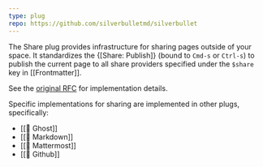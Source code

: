 ```yaml
---
type: plug
repo: https://github.com/silverbulletmd/silverbullet
---
```


The Share plug provides infrastructure for sharing pages outside of your space. It standardizes the {[Share: Publish]} (bound to `Cmd-s` or `Ctrl-s`) to publish the current page to all share providers specified under the `$share` key in [[Frontmatter]].

See the [original RFC](https://github.com/silverbulletmd/silverbullet/discussions/117) for implementation details.

Specific implementations for sharing are implemented in other plugs, specifically:
<!-- #query page where share-support = true render [[template/page]] -->
* [[🔌 Ghost]]
* [[🔌 Markdown]]
* [[🔌 Mattermost]]
* [[🔌 Github]]
<!-- /query -->
